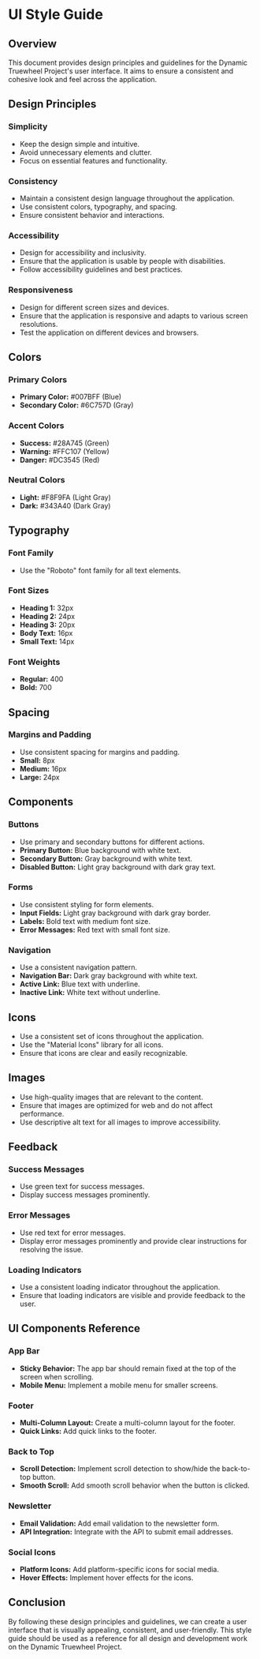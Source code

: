 # UI Style Guide

## Overview

This document provides design principles and guidelines for the Dynamic Truewheel Project's user interface. It aims to ensure a consistent and cohesive look and feel across the application.

## Design Principles

### Simplicity

- Keep the design simple and intuitive.
- Avoid unnecessary elements and clutter.
- Focus on essential features and functionality.

### Consistency

- Maintain a consistent design language throughout the application.
- Use consistent colors, typography, and spacing.
- Ensure consistent behavior and interactions.

### Accessibility

- Design for accessibility and inclusivity.
- Ensure that the application is usable by people with disabilities.
- Follow accessibility guidelines and best practices.

### Responsiveness

- Design for different screen sizes and devices.
- Ensure that the application is responsive and adapts to various screen resolutions.
- Test the application on different devices and browsers.

## Colors

### Primary Colors

- **Primary Color:** #007BFF (Blue)
- **Secondary Color:** #6C757D (Gray)

### Accent Colors

- **Success:** #28A745 (Green)
- **Warning:** #FFC107 (Yellow)
- **Danger:** #DC3545 (Red)

### Neutral Colors

- **Light:** #F8F9FA (Light Gray)
- **Dark:** #343A40 (Dark Gray)

## Typography

### Font Family

- Use the "Roboto" font family for all text elements.

### Font Sizes

- **Heading 1:** 32px
- **Heading 2:** 24px
- **Heading 3:** 20px
- **Body Text:** 16px
- **Small Text:** 14px

### Font Weights

- **Regular:** 400
- **Bold:** 700

## Spacing

### Margins and Padding

- Use consistent spacing for margins and padding.
- **Small:** 8px
- **Medium:** 16px
- **Large:** 24px

## Components

### Buttons

- Use primary and secondary buttons for different actions.
- **Primary Button:** Blue background with white text.
- **Secondary Button:** Gray background with white text.
- **Disabled Button:** Light gray background with dark gray text.

### Forms

- Use consistent styling for form elements.
- **Input Fields:** Light gray background with dark gray border.
- **Labels:** Bold text with medium font size.
- **Error Messages:** Red text with small font size.

### Navigation

- Use a consistent navigation pattern.
- **Navigation Bar:** Dark gray background with white text.
- **Active Link:** Blue text with underline.
- **Inactive Link:** White text without underline.

## Icons

- Use a consistent set of icons throughout the application.
- Use the "Material Icons" library for all icons.
- Ensure that icons are clear and easily recognizable.

## Images

- Use high-quality images that are relevant to the content.
- Ensure that images are optimized for web and do not affect performance.
- Use descriptive alt text for all images to improve accessibility.

## Feedback

### Success Messages

- Use green text for success messages.
- Display success messages prominently.

### Error Messages

- Use red text for error messages.
- Display error messages prominently and provide clear instructions for resolving the issue.

### Loading Indicators

- Use a consistent loading indicator throughout the application.
- Ensure that loading indicators are visible and provide feedback to the user.

## UI Components Reference

### App Bar

- **Sticky Behavior:** The app bar should remain fixed at the top of the screen when scrolling.
- **Mobile Menu:** Implement a mobile menu for smaller screens.

### Footer

- **Multi-Column Layout:** Create a multi-column layout for the footer.
- **Quick Links:** Add quick links to the footer.

### Back to Top

- **Scroll Detection:** Implement scroll detection to show/hide the back-to-top button.
- **Smooth Scroll:** Add smooth scroll behavior when the button is clicked.

### Newsletter

- **Email Validation:** Add email validation to the newsletter form.
- **API Integration:** Integrate with the API to submit email addresses.

### Social Icons

- **Platform Icons:** Add platform-specific icons for social media.
- **Hover Effects:** Implement hover effects for the icons.

## Conclusion

By following these design principles and guidelines, we can create a user interface that is visually appealing, consistent, and user-friendly. This style guide should be used as a reference for all design and development work on the Dynamic Truewheel Project.
